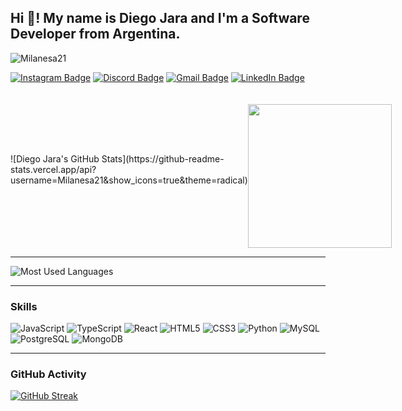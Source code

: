 ## Hi 👋! My name is Diego Jara and I'm a Software Developer from Argentina.

<p align="left"> <img src="https://komarev.com/ghpvc/?username=Milanesa21&label=Profile%20views&color=0e75b6&style=flat" alt="Milanesa21" /> </p>

[![Instagram Badge](https://img.shields.io/badge/Instagram-pink?style=for-the-badge&logo=instagram&logoColor=white)](https://www.instagram.com/el_milanesa?utm_source=ig_web_button_share_sheet&igsh=ZDNlZDc0MzIxNw==)
[![Discord Badge](https://img.shields.io/badge/Discord-blue?style=for-the-badge&logo=discord&logoColor=white)](https://discord.com/users/milanesa3528)
[![Gmail Badge](https://img.shields.io/badge/Gmail-red?style=for-the-badge&logo=gmail&logoColor=white)](mailto:diegojara88574@gmail.com)
[![LinkedIn Badge](https://img.shields.io/badge/LinkedIn-blue?style=for-the-badge&logo=linkedin&logoColor=white)](https://www.linkedin.com/in/diego-jara-gallardo-b53276174/)

<div style="display: flex; align-items: center;">

  <div>
    ![Diego Jara's GitHub Stats](https://github-readme-stats.vercel.app/api?username=Milanesa21&show_icons=true&theme=radical)
  </div>
  
  <img src="https://media.giphy.com/media/BomiIONg7E2y2oWDaE/giphy.gif?cid=790b7611s3lxa6ujz4d0y5dtbkz41yd84a7q6b1mj9ymlno5&ep=v1_gifs_search&rid=giphy.gif&ct=g" width="230" style="margin-top: 20px;" />

</div>

---

![Most Used Languages](https://github-readme-stats.vercel.app/api/top-langs/?username=Milanesa21&layout=compact&theme=radical)

---

### Skills
![JavaScript](https://img.shields.io/badge/-JavaScript-black?style=flat-square&logo=javascript)
![TypeScript](https://img.shields.io/badge/-TypeScript-black?style=flat-square&logo=typescript)
![React](https://img.shields.io/badge/-React-black?style=flat-square&logo=react)
![HTML5](https://img.shields.io/badge/-HTML5-black?style=flat-square&logo=html5)
![CSS3](https://img.shields.io/badge/-CSS3-black?style=flat-square&logo=css3)
![Python](https://img.shields.io/badge/-Python-black?style=flat-square&logo=python)
![MySQL](https://img.shields.io/badge/-MySQL-black?style=flat-square&logo=mysql)
![PostgreSQL](https://img.shields.io/badge/-PostgreSQL-black?style=flat-square&logo=postgresql)
![MongoDB](https://img.shields.io/badge/-MongoDB-black?style=flat-square&logo=mongodb)

---

### GitHub Activity
[![GitHub Streak](https://streak-stats.demolab.com?user=Milanesa21&theme=radical&hide_border=true)](https://git.io/streak-stats)
